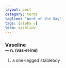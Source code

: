 ```yaml
---
layout: post
category: terms
tagline: "Word of the Day"
tags: [alpha_v]
term: vaseline
---
```


<h3>Vaseline<br/> <small>&mdash; n. (vas<span>&middot;</span>el<span>&middot;</span>ine)</small></h3>
<p><ol>
<li>a one-legged stableboy</li>
</ol></p>
